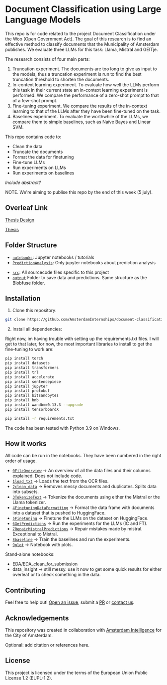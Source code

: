 # Document Classification using Large Language Models

This repo is for code related to the project Document Classification under the Woo (Open Government Act). The goal of this research is to find an effective method to classify documents that the Municipality of Amsterdam publishes. 
We evaluate three LLMs for this task: Llama, Mistral and GEITje. 

The research consists of four main parts:
1. Truncation experiment. The documents are too long to give as input to the models, thus a truncation experiment is run to find the best truncation threshold to shorten the documents.
2. In-context learning experiment. To evaluate how well the LLMs perform this task in their current state an in-context learning experiment is performed. We compare the performance of a zero-shot prompt to that of a few-shot prompt.
3. Fine-tuning experiment. We compare the results of the in-context learning to that of the LLMs after they have been fine-tuned on the task.
4. Baselines experiment. To evaluate the worthwhile of the LLMs, we compare them to simple baselines, such as Naïve Bayes and Linear SVM.

This repo contains code to:
- Clean the data
- Truncate the documents
- Format the data for finetuning
- Fine-tune LLMs
- Run experiments on LLMs
- Run experiments on baselines

_Include abstract?_

NOTE. We're aiming to publise this repo by the end of this week (5 july). 

## Overleaf Link
[Thesis Design](https://www.overleaf.com/2549441224szvvffnxqsdk#eda3e6)


[Thesis](https://www.overleaf.com/8368827141bwgxbjwcfgfv#3d9efc)

<!-- ## Background
I dont think this section is necessary? What would I put here? -->

## Folder Structure
* [`notebooks`](./notebooks): Jupyter notebooks / tutorials
* [`PredictionAnalysis`](./PredictionAnalysis): Only jupyter notebooks about prediction analysis 
<!-- * [`scripts`](./scripts): Scripts for automating tasks -> RENAME INTO SRC? -->
* [`src`](./src): All sourcecode files specific to this project 
* [`output`](./output) Folder to save data and predictions. Same structure as the Blobfuse folder.

<!-- I put remove after folder that I don't think I'll need. 
* [`data`](./data): Sample data for demo purposes -> REMOVE?
* [`docs`](./docs): If main [README.md](./README.md) is not enough -> REMOVE?
* [`res`](./res): Relevant resources, e.g. [`images`](./res/images/) for the documentation -> REMOVE?
* [`tests`](./tests) Unit tests -> REMOVE?
* [`res`](./res): Relevant resources, e.g. [`images`](./res/images/) for the documentation -> REMOVE? -->



## Installation 

1) Clone this repository:



```bash
git clone https://github.com/AmsterdamInternships/document-classification-using-large-language-models.git
```




2) Install all dependencies:
    
Right now, im having trouble with setting up the requirements.txt files. I will get to that later, for now, the most important libraries to install to get the fine-tuning to work are:

```bash
pip install torch
pip install datasets
pip install transformers
pip install trl
pip install accelerate 
pip install sentencepiece
pip install jupyter
pip install protobuf 
pip install bitsandbytes
pip install bnb
pip install wandb==0.13.3 --upgrade
pip install tensorboardX
```


```bash
pip install -r requirements.txt
```

The code has been tested with Python 3.9 on Windows. 

<!-- ## Usage
What do I need to put here? -->
## How it works
All code can be run in the notebooks. They have been numbered in the right order of usage.
* [`0FileOverview`](./notebooks/0FileOverview.ipynb) -> An overview of all the data files and their columns explained. Does not include code. 
* [`1load_txt`](./notebooks/1load_txt.ipynb) -> Loads the text from the OCR files.
* [`2clean_data`](./notebooks/2clean_data.ipynb) -> Removes messy documents and duplicates. Splits data into subsets.
* [`3TokenizeText`](./notebooks/3TokenizeText.ipynb) -> Tokenize the documents using either the Mistral or the Llama tokenizer. 
* [`4FinetuningDataFormatting`](./notebooks/4FinetuningDataFormatting.ipynb) -> Format the data frame with documents into a dataset that is pushed to HuggingFace. 
* [`5Finetuning`](./notebooks/5Finetuning.ipynb) -> Finetune the LLMs on the dataset on HuggingFace.
* [`6GetPredictions`](./notebooks/6GetPredictions.ipynb) -> Run the experiments for the LLMs (IC and FT).
* [`7RepairMistralPredictions`](./notebooks/7RepairMistralPredictions.ipynb) -> Repair mistakes made by mistral. Exceptional to Mistral. 
* [`8baseline`](./notebooks/8baseline.ipynb) -> Train the baselines and run the experiments. 
* [`9plot`](./notebooks/9plot.ipynb) -> Notebook with plots. 


Stand-alone notebooks:
- EDA/EDA_clean_for_submission
- data_insight -> still messy. use it now to get some quick results for either overleaf or to check something in the data.
<!-- 
## TODO:
- clean up finetuning overview_model file
- fix requirements file
- Make EDA runnable
- local paths: Create outputfile with 10 docs per class (demo data). Check hardcoding for split function. Check if all code is runnable on this demo function. Only different thing in code should be replacement of configure file.

Can be divided in subsections:

### input
### algorithm
### output

OR

### training
### prediction
### evaluation -->

## Contributing



Feel free to help out! [Open an issue](https://github.com/AmsterdamInternships/document-classification-using-large-language-models/issues), submit a [PR](https://github.com/AmsterdamInternships/document-classification-using-large-language-models/pulls)  or [contact us](https://amsterdamintelligence.com/contact/).




## Acknowledgements


This repository was created in collaboration with [Amsterdam Intelligence](https://amsterdamintelligence.com/) for the City of Amsterdam.



Optional: add citation or references here.


## License 

This project is licensed under the terms of the European Union Public License 1.2 (EUPL-1.2).
